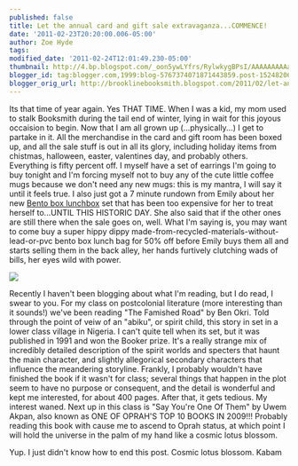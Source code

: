 ```yaml
---
published: false
title: Let the annual card and gift sale extravaganza...COMMENCE!
date: '2011-02-23T20:20:00.006-05:00'
author: Zoe Hyde
tags:
modified_date: '2011-02-24T12:01:49.230-05:00'
thumbnail: http://4.bp.blogspot.com/_oon5ywLYfrs/RylwkygBPsI/AAAAAAAAAas/NRqy-A2LsME/s72-c/theFamishedRoad.jpg
blogger_id: tag:blogger.com,1999:blog-5767374071871443859.post-1524820686047088096
blogger_orig_url: http://brooklinebooksmith.blogspot.com/2011/02/let-annual-card-and-gift-sale.html
---
```

Its that time of year again. Yes THAT TIME. When I was a kid, my mom used to stalk Booksmith during the tail end of winter, lying in wait for this joyous occaision to begin. Now that I am all grown up (...physically...) I get to partake in it. All the merchandise in the card and gift room has been boxed up, and all the sale stuff is out in all its glory, including holiday items from chistmas, halloween, easter, valentines day, and probably others. Everything is fifty percent off. I myself have a set of earrings I'm going to buy tonight and I'm forcing myself not to buy any of the cute little coffee mugs because we don't need any new mugs: this is my mantra, I will say it until it feels true. I also just got a 7 minute rundown from Emily about her new [Bento box lunchbox](http://www.laptoplunches.com/) set that has been too expensive for her to treat herself to...UNTIL THIS HISTORIC DAY. She also said that if the other ones are still there when the sale goes on, well. What I'm saying is, you may want to come buy a super hippy dippy made-from-recycled-materials-without-lead-or-pvc bento box lunch bag for 50% off before Emily buys them all and starts selling them in the back alley, her hands furtively clutching wads of bills, her eyes wild with power.

![](http://4.bp.blogspot.com/_oon5ywLYfrs/RylwkygBPsI/AAAAAAAAAas/NRqy-A2LsME/s320/theFamishedRoad.jpg)

Recently I haven't been blogging about what I'm reading, but I do read, I swear to you. For my class on postcolonial literature (more interesting than it sounds!) we've been reading "The Famished Road" by Ben Okri. Told through the point of veiw of an "abiku", or spirit child, this story in set in a lower class village in Nigeria. I can't quite tell when its set, but it was published in 1991 and won the Booker prize. It's a really strange mix of incredibly detailed description of the spirit worlds and specters that haunt the main character, and slightly allegorical secondary characters that influence the meandering storyline. Frankly, I probably wouldn't have finished the book if it wasn't for class; several things that happen in the plot seem to have no purpose or consequent, and the detail is wonderful and kept me interested, for about 400 pages. After that, it gets tedious. My interest waned. Next up in this class is "Say You're One Of Them" by Uwem Akpan, also known as ONE OF OPRAH'S TOP 10 BOOKS IN 2009!!! Probably reading this book with cause me to ascend to Oprah status, at which point I will hold the universe in the palm of my hand like a cosmic lotus blossom.

Yup. I just didn't know how to end this post. Cosmic lotus blossom. Kabam